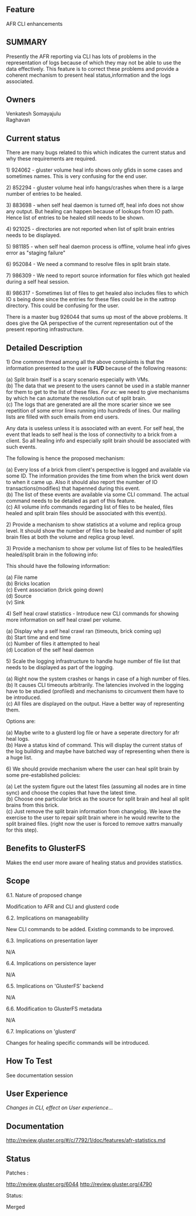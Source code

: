 Feature
-------

AFR CLI enhancements

SUMMARY
-------

Presently the AFR reporting via CLI has lots of problems in the
representation of logs because of which they may not be able to use the
data effectively. This feature is to correct these problems and provide
a coherent mechanism to present heal status,information and the logs
associated.

Owners
------

Venkatesh Somayajulu  
Raghavan

Current status
--------------

There are many bugs related to this which indicates the current status
and why these requirements are required.

​1) 924062 - gluster volume heal info shows only gfids in some cases and
sometimes names. This is very confusing for the end user.

​2) 852294 - gluster volume heal info hangs/crashes when there is a
large number of entries to be healed.

​3) 883698 - when self heal daemon is turned off, heal info does not
show any output. But healing can happen because of lookups from IO path.
Hence list of entries to be healed still needs to be shown.

​4) 921025 - directories are not reported when list of split brain
entries needs to be displayed.

​5) 981185 - when self heal daemon process is offline, volume heal info
gives error as "staging failure"

​6) 952084 - We need a command to resolve files in split brain state.

​7) 986309 - We need to report source information for files which got
healed during a self heal session.

​8) 986317 - Sometimes list of files to get healed also includes files
to which IO s being done since the entries for these files could be in
the xattrop directory. This could be confusing for the user.

There is a master bug 926044 that sums up most of the above problems. It
does give the QA perspective of the current representation out of the
present reporting infrastructure.

Detailed Description
--------------------

​1) One common thread among all the above complaints is that the
information presented to the user is <B>FUD</B> because of the following
reasons:

(a) Split brain itself is a scary scenario especially with VMs.  
(b) The data that we present to the users cannot be used in a stable
    manner for them to get to the list of these files. <I>For ex:</I> we
    need to give mechanisms by which he can automate the resolution out
    of split brain.  
(c) The logs that are generated are all the more scarier since we
    see repetition of some error lines running into hundreds of lines.
    Our mailing lists are filled with such emails from end users.  

Any data is useless unless it is associated with an event. For self
heal, the event that leads to self heal is the loss of connectivity to a
brick from a client. So all healing info and especially split brain
should be associated with such events.

The following is hence the proposed mechanism:

(a) Every loss of a brick from client's perspective is logged and
    available via some ID. The information provides the time from when
    the brick went down to when it came up. Also it should also report
    the number of IO transactions(modifies) that hapenned during this
    event.  
(b) The list of these events are available via some CLI command. The
    actual command needs to be detailed as part of this feature.  
(c) All volume info commands regarding list of files to be healed,
    files healed and split brain files should be associated with this
    event(s).  

​2) Provide a mechanism to show statistics at a volume and replica group
level. It should show the number of files to be healed and number of
split brain files at both the volume and replica group level.

​3) Provide a mechanism to show per volume list of files to be
healed/files healed/split brain in the following info:

This should have the following information:

(a) File name  
(b) Bricks location  
(c) Event association (brick going down)  
(d) Source  
(v) Sink

​4) Self heal crawl statistics - Introduce new CLI commands for showing
more information on self heal crawl per volume.

(a) Display why a self heal crawl ran (timeouts, brick coming up)  
(b) Start time and end time  
(c) Number of files it attempted to heal  
(d) Location of the self heal daemon

​5) Scale the logging infrastructure to handle huge number of file list
that needs to be displayed as part of the logging.

(a) Right now the system crashes or hangs in case of a high number
    of files.  
(b) It causes CLI timeouts arbitrarily. The latencies involved in
    the logging have to be studied (profiled) and mechanisms to
    circumvent them have to be introduced.  
(c) All files are displayed on the output. Have a better way of
    representing them.

Options are:

(a) Maybe write to a glusterd log file or have a seperate directory
    for afr heal logs.  
(b) Have a status kind of command. This will display the current
    status of the log building and maybe have batched way of
    representing when there is a huge list.

​6) We should provide mechanism where the user can heal split brain by
some pre-established policies:

(a) Let the system figure out the latest files (assuming all nodes
    are in time sync) and choose the copies that have the latest time.  
(b) Choose one particular brick as the source for split brain and
    heal all split brains from this brick.  
(c) Just remove the split brain information from changelog. We leave
    the exercise to the user to repair split brain where in he would
    rewrite to the split brained files. (right now the user is forced to
    remove xattrs manually for this step).

Benefits to GlusterFS
--------------------

Makes the end user more aware of healing status and provides statistics.

Scope
-----

6.1. Nature of proposed change

Modification to AFR and CLI and glusterd code

6.2. Implications on manageability

New CLI commands to be added. Existing commands to be improved.

6.3. Implications on presentation layer

N/A

6.4. Implications on persistence layer

N/A

6.5. Implications on 'GlusterFS' backend

N/A

6.6. Modification to GlusterFS metadata

N/A

6.7. Implications on 'glusterd'

Changes for healing specific commands will be introduced.

How To Test
-----------

See documentation session

User Experience
---------------

*Changes in CLI, effect on User experience...*

Documentation
-------------

<http://review.gluster.org/#/c/7792/1/doc/features/afr-statistics.md>

Status
------

Patches :

<http://review.gluster.org/6044> <http://review.gluster.org/4790>

Status:

Merged